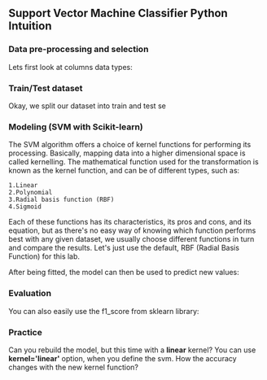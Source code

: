 ## Support Vector Machine Classifier Python Intuition

### Data pre-processing and selection
Lets first look at columns data types:


### Train/Test dataset
Okay, we split our dataset into train and test se


### Modeling (SVM with Scikit-learn)

The SVM algorithm offers a choice of kernel functions for performing its processing. Basically, mapping data into a higher dimensional space is called kernelling. The mathematical function used for the transformation is known as the kernel function, and can be of different types, such as:

	1.Linear
	2.Polynomial
	3.Radial basis function (RBF)
	4.Sigmoid
	
Each of these functions has its characteristics, its pros and cons, and its equation, but as there's no easy way of knowing which function performs best with any given dataset, we usually choose different functions in turn and compare the results. Let's just use the default, RBF (Radial Basis Function) for this lab.

After being fitted, the model can then be used to predict new values:

### Evaluation
You can also easily use the f1_score from sklearn library:

### Practice
Can you rebuild the model, but this time with a __linear__ kernel? You can use __kernel='linear'__ option, when you define the svm. How the accuracy changes with the new kernel function?
